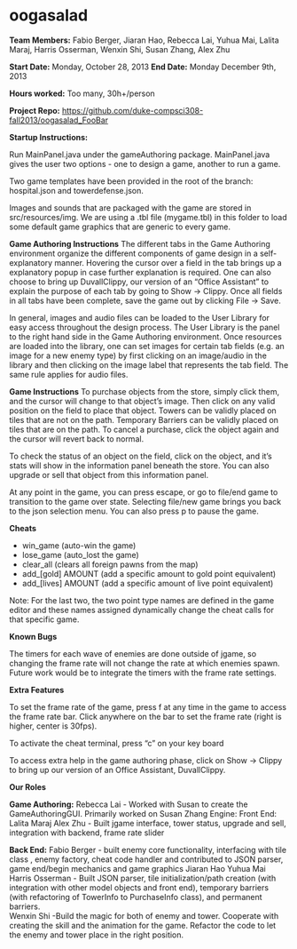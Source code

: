 oogasalad
=========

**Team Members:**
Fabio Berger, Jiaran Hao, Rebecca Lai, Yuhua Mai, Lalita Maraj, Harris Osserman, Wenxin Shi, Susan Zhang, Alex Zhu

**Start Date:** Monday, October 28, 2013
**End Date:** Monday December 9th, 2013

**Hours worked:** Too many, 30h+/person 

**Project Repo:** https://github.com/duke-compsci308-fall2013/oogasalad_FooBar

**Startup Instructions:**

Run MainPanel.java under the gameAuthoring package. MainPanel.java gives the user two options - one to design a game, another to run a game. 

Two game templates have been provided in the root of the branch: hospital.json and towerdefense.json. 

Images and sounds that are packaged with the game are stored in src/resources/img. We are using a .tbl file (mygame.tbl) in this folder to load some default game graphics that are generic to every game.

**Game Authoring Instructions**
The different tabs in the Game Authoring environment organize the different components of game design in a self-explanatory manner. Hovering the cursor over a field in the tab brings up a explanatory popup in case further explanation is required. One can also choose to bring up DuvallClippy, our version of an “Office Assistant” to explain the purpose of each tab by going to Show -> Clippy. Once all fields in all tabs have been complete, save the game out by clicking File -> Save.

In general, images and audio files can be loaded to the User Library for easy access throughout the design process. The User Library is the panel to the right hand side in the Game Authoring environment. Once resources are loaded into the library, one can set images for certain tab fields (e.g. an image for a new enemy type) by first clicking on an image/audio in the library and then clicking on the image label that represents the tab field. The same rule applies for audio files.  

**Game Instructions**
To purchase objects from the store, simply click them, and the cursor will change to that object’s image. Then click on any valid position on the field to place that object. Towers can be validly placed on tiles that are not on the path. Temporary Barriers can be validly placed on tiles that are on the path. To cancel a purchase, click the object again and the cursor will revert back to normal.

To check the status of an object on the field, click on the object, and it’s stats will show in the information panel beneath the store. You can also upgrade or sell that object from this information panel.

At any point in the game, you can press escape, or go to file/end game to transition to the game over state. Selecting file/new game brings you back to the json selection menu. You can also press p to pause the game.

**Cheats**

- win_game (auto-win the game)
- lose_game (auto_lost the game)
- clear_all (clears all foreign pawns from the map)
- add_[gold] AMOUNT (add a specific amount to gold point equivalent)
- add_[lives] AMOUNT (add a specific amount of live point equivalent)

Note: For the last two, the two point type names are defined in the game editor and these names assigned dynamically change the cheat calls for that specific game.
 
**Known Bugs**

The timers for each wave of enemies are done outside of jgame, so changing the frame rate will not change the rate at which enemies spawn. Future work would be to integrate the timers with the frame rate settings.

**Extra Features**

To set the frame rate of the game, press f at any time in the game to access the frame rate bar. Click anywhere on the bar to set the frame rate (right is higher, center is 30fps).

To activate the cheat terminal, press “c” on your key board

To access extra help in the game authoring phase, click on Show -> Clippy to bring up our version of an Office Assistant, DuvallClippy. 

**Our Roles**

**Game Authoring:**
Rebecca Lai - Worked with Susan to create the GameAuthoringGUI. Primarily worked on 
Susan Zhang
Engine:
Front End:
Lalita Maraj
Alex Zhu - Built jgame interface, tower status, upgrade and sell, integration with backend, frame rate slider

**Back End:**
Fabio Berger - built enemy core functionality, interfacing with tile class , enemy factory, cheat code handler and contributed to JSON parser, game end/begin mechanics and game graphics
Jiaran Hao
Yuhua Mai
Harris Osserman - Built JSON parser, tile initialization/path creation (with integration with other model objects and front end), temporary barriers (with refactoring of TowerInfo to PurchaseInfo class), and permanent barriers.  
Wenxin Shi -Build the magic for both of enemy and tower. Cooperate with creating the skill and the animation for the game. Refactor the code to let the enemy and tower place in the right position.